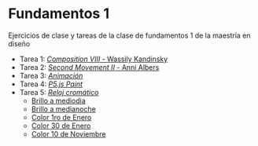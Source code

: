 # Fundamentos 1
Ejercicios de clase y tareas de la clase de fundamentos 1 de la maestría en diseño

- Tarea 1: [*Composition VIII* - Wassily Kandinsky](https://kiquin.github.io/Fundamentos1/01/)
- Tarea 2: [*Second Movement II* - Anni Albers](https://kiquin.github.io/Fundamentos1/02/)
- Tarea 3: [*Animación*](https://kiquin.github.io/Fundamentos1/03/)
- Tarea 4: [*P5.js Paint*](https://kiquin.github.io/Fundamentos1/04/)
- Tarea 5: [*Reloj cromático*](https://kiquin.github.io/Fundamentos1/05/)
  - [Brillo a mediodia](https://kiquin.github.io/Fundamentos1/05/noon.png)
  - [Brillo a medianoche](https://kiquin.github.io/Fundamentos1/05/midnight.png)
  - [Color 1ro de Enero](https://kiquin.github.io/Fundamentos1/05/january_1st.png)
  - [Color 30 de Enero](https://kiquin.github.io/Fundamentos1/05/january_30th.png)
  - [Color 10 de Noviembre](https://kiquin.github.io/Fundamentos1/05/november_10th.png)
